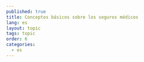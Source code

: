 ```yaml
---
published: true
title: Conceptos básicos sobre los seguros médicos
lang: es
layout: topic
tags: topic
order: 6
categories: 
  - es
---
```


